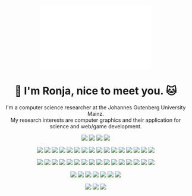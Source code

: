 <p align="center">
<img width="300px" src="cube.svg"/>
</p>
<h1 align="center"> 👋 I'm Ronja, nice to meet you. 🐱</h1>

<p align="center">
  I'm a computer science researcher at the Johannes Gutenberg University Mainz. <br/>
  My research interests are computer graphics and their application for science and web/game development.
</p>
<p align="center">
  <a href="https://catheart97.github.io/" target="_blank"><img src="https://img.shields.io/badge/Website-green?style=for-the-badge&logoColor=white&logo=github-pages" /></a>
  <a href="https://www.linkedin.com/in/catheart97/" target="_blank"><img src="https://img.shields.io/badge/LinkedIn-0077B5?style=for-the-badge&logo=linkedin&logoColor=white" /></a>
  <a href="https://leetcode.com/catheart97/" target="_blank"><img src="https://img.shields.io/badge/LeetCode-yellow?style=for-the-badge&logo=leetcode&logoColor=white"/></a>
<a href="https://gist.github.com/catheart97" target="_blank"><img src="https://img.shields.io/badge/Gists-black?style=for-the-badge&logo=github&logoColor=white"/>
</a>
</p>

<p></p>

<p align="center"> 
    <img src="https://img.shields.io/badge/-C%2FC%2B%2B-white?style=flat&logo=cplusplus&logoColor=black"/>
    <img src="https://img.shields.io/badge/-CUDA%20C%2FC%2B%2B-white?style=flat&logo=nvidia&logoColor=black"/>
    <img src="https://img.shields.io/badge/-Python-white?style=flat&logo=python&logoColor=black"/>
    <img src="https://img.shields.io/badge/-C%23-white?style=flat&logo=csharp&logoColor=black"/>
    <img src="https://img.shields.io/badge/-Java-white?style=flat"/>
    <img src="https://img.shields.io/badge/-Scala-white?style=flat&logo=scala&logoColor=black"/>
    <img src="https://img.shields.io/badge/-Kotlin-white?style=flat&logo=kotlin&logoColor=black"/>
    <img src="https://img.shields.io/badge/-Javascript-white?style=flat&logo=javascript&logoColor=black"/>
    <img src="https://img.shields.io/badge/-Typescript-white?style=flat&logo=typescript&logoColor=black"/>
    <img src="https://img.shields.io/badge/-GLSL-white?style=flat&logo=opengl&logoColor=black"/>
    <img src="https://img.shields.io/badge/-HLSL-white"/>
    <img src="https://img.shields.io/badge/-PowerShell-white?style=flat&logo=powershell&logoColor=black"/>
    <img src="https://img.shields.io/badge/-Bash-white?style=flat&logo=gnubash&logoColor=black"/>
    <img src="https://img.shields.io/badge/-HTML5-white?style=flat&logo=html5&logoColor=black"/>
    <img src="https://img.shields.io/badge/-CSS-white?style=flat&logo=css3&logoColor=black"/>
    <img src="https://img.shields.io/badge/-Swift-white?style=flat&logo=swift&logoColor=black"/>
</p>

<p align="center"> 
    <img src="https://img.shields.io/badge/-Unreal%20Engine%204%2F5-black?style=flat&logo=unrealengine"/>
    <img src="https://img.shields.io/badge/-Unity-black?style=flat&logo=unity"/>
    <img src="https://img.shields.io/badge/-Android-black?style=flat&logo=android&logoColor=white"/>
    <img src="https://img.shields.io/badge/-Bootstrap-black?style=flat&logo=bootstrap&logoColor=white"/>
    <img src="https://img.shields.io/badge/-Tailwind.css-black?style=flat&logo=tailwindcss&logoColor=white"/>
    <img src="https://img.shields.io/badge/-Qt-black?style=flat&logo=qt&logoColor=white"/>
    <img src="https://img.shields.io/badge/-mariaDB%2FmySQL-black?style=flat&logo=mariadb&logoColor=white"/>
    <img src="https://img.shields.io/badge/-sqlite-black?style=flat&logo=sqlite&logoColor=white"/>
    <img src="https://img.shields.io/badge/-node.js-black?style=flat&logo=node.js&logoColor=white"/>
    <img src="https://img.shields.io/badge/-Tensorflow-black?style=flat&logo=tensorflow&logoColor=white"/>
    <img src="https://img.shields.io/badge/-Electron-black?style=flat&logo=electron&logoColor=white"/>
    <img src="https://img.shields.io/badge/-npm-black?style=flat&logo=npm&logoColor=white"/>
    <img src="https://img.shields.io/badge/-reactjs-black?style=flat&logo=react&logoColor=white"/>
    <img src="https://img.shields.io/badge/-Webpack-black?style=flat&logo=webpack&logoColor=white"/>
    <img src="https://img.shields.io/badge/-vite-black?style=flat&logo=vite&logoColor=white"/>
    <img src="https://img.shields.io/badge/-Babylon.js-black?style=flat"/>
</p>

<p align="center"> 
    <img src="https://img.shields.io/badge/-blender-white?style=flat&logo=blender&logoColor=black"/>
    <img src="https://img.shields.io/badge/-git-white?style=flat&logo=git&logoColor=black"/>
    <img src="https://img.shields.io/badge/-Visual%20Studio%20Code-white?style=flat&logo=visualstudiocode&logoColor=black"/>
    <img src="https://img.shields.io/badge/-GitLab-white?style=flat&logo=gitlab&logoColor=black"/>
    <img src="https://img.shields.io/badge/-gitea-white?style=flat&logo=gitea&logoColor=black"/>
    <img src="https://img.shields.io/badge/-GitHub-white?style=flat&logo=github&logoColor=black"/>
    <img src="https://img.shields.io/badge/-Homebrew-white?style=flat&logo=homebrew&logoColor=black"/>
</p>

<p align="center"> 
    <img src="https://img.shields.io/badge/-macOS-white?style=flat&logo=macos&logoColor=black"/>
    <img src="https://img.shields.io/badge/-Windows-white?style=flat&logo=windows&logoColor=black"/>
    <img src="https://img.shields.io/badge/-Linux-white?style=flat&logo=linux&logoColor=black"/>
</p>

